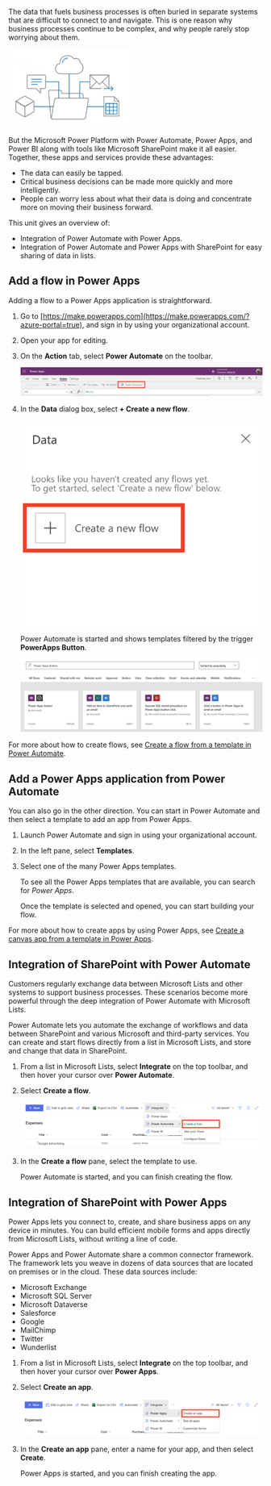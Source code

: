 The data that fuels business processes is often buried in separate systems that are difficult to connect to and navigate. This is one reason why business processes continue to be complex, and why people rarely stop worrying about them.

![Diagram of flow of a cube, comment bubble, cloud, email, and spreadsheet.](../media/flow-plan.png)

But the Microsoft Power Platform with Power Automate, Power Apps, and Power BI along with tools like Microsoft SharePoint make it all easier. Together, these apps and services provide these advantages:

- The data can easily be tapped.
- Critical business decisions can be made more quickly and more intelligently.
- People can worry less about what their data is doing and concentrate more on moving their business forward.

This unit gives an overview of:

- Integration of Power Automate with Power Apps.
- Integration of Power Automate and Power Apps with SharePoint for easy sharing of data in lists.

## Add a flow in Power Apps

Adding a flow to a Power Apps application is straightforward.

1. Go to [https://make.powerapps.com](https://make.powerapps.com/?azure-portal=true), and sign in by using your organizational account.

1. Open your app for editing.

1. On the **Action** tab, select **Power Automate** on the toolbar.

    ![Screenshot of the Power Apps Action tab with the Power Automate button highlighted.](../media/flow-action.png)

1. In the **Data** dialog box, select **+ Create a new flow**.

    ![Screenshot of the Data dialog with the Create a new flow button highlighted.](../media/flow-add.png)

    Power Automate is started and shows templates filtered by the trigger **PowerApps Button**.

    ![Screenshot of search results for PowerApps button.](../media/flow-select-power-app.png)

For more about how to create flows, see [Create a flow from a template in Power Automate](/flow/get-started-logic-template/?azure-portal=true).

## Add a Power Apps application from Power Automate

You can also go in the other direction. You can start in Power Automate and then select a template to add an app from Power Apps.

1. Launch Power Automate and sign in using your organizational account.

1. In the left pane, select **Templates**.

1. Select one of the many Power Apps templates.

    To see all the Power Apps templates that are available, you can search for *Power Apps*.

    Once the template is selected and opened, you can start building your flow.

For more about how to create apps by using Power Apps, see [Create a canvas app from a template in Power Apps](/powerapps/maker/canvas-apps/get-started-test-drive/?azure-portal=true).

## Integration of SharePoint with Power Automate

Customers regularly exchange data between Microsoft Lists and other systems to support business processes. These scenarios become more powerful through the deep integration of Power Automate with Microsoft Lists.

Power Automate lets you automate the exchange of workflows and data between SharePoint and various Microsoft and third-party services. You can create and start flows directly from a list in Microsoft Lists, and store and change that data in SharePoint.

1. From a list in Microsoft Lists, select **Integrate** on the top toolbar, and then hover your cursor over **Power Automate**.

1. Select **Create a flow**.  

    ![Screenshot of SharePoint toolbar with the Flow menu expanded and the Create a flow option highlighted.](../media/flow-sharepoint-flow.png)

1. In the **Create a flow** pane, select the template to use.

    Power Automate is started, and you can finish creating the flow.

## Integration of SharePoint with Power Apps

Power Apps lets you connect to, create, and share business apps on any device in minutes. You can build efficient mobile forms and apps directly from Microsoft Lists, without writing a line of code.

Power Apps and Power Automate share a common connector framework. The framework lets you weave in dozens of data sources that are located on premises or in the cloud. These data sources include:

- Microsoft Exchange
- Microsoft SQL Server
- Microsoft Dataverse
- Salesforce
- Google
- MailChimp
- Twitter
- Wunderlist

1. From a list in Microsoft Lists, select **Integrate** on the top toolbar, and then hover your cursor over **Power Apps**.

1. Select **Create an app**.

    ![Screenshot of SharePoint toolbar with the PowerApps menu expanded and the Create an app option highlighted.](../media/flow-sharepoint-power-apps.png)

1. In the **Create an app** pane, enter a name for your app, and then select **Create**.

    Power Apps is started, and you can finish creating the app.
